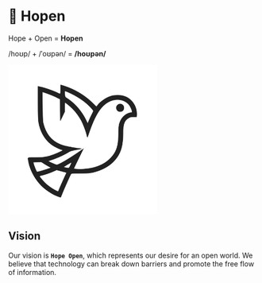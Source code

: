 # 🌱 **Hopen**

Hope + Open = **Hopen**

/hoʊp/ + /ˈoʊpən/ = **/hoʊpən/**

<img src="./docs/assets/logo.svg" alt="logo" width="300">

<!-- ![logo](./docs/assets/logo.svg) -->

## Vision

Our vision is **`Hope Open`**, which represents our desire for an open world. We believe that technology can break down barriers and promote the free flow of information.
